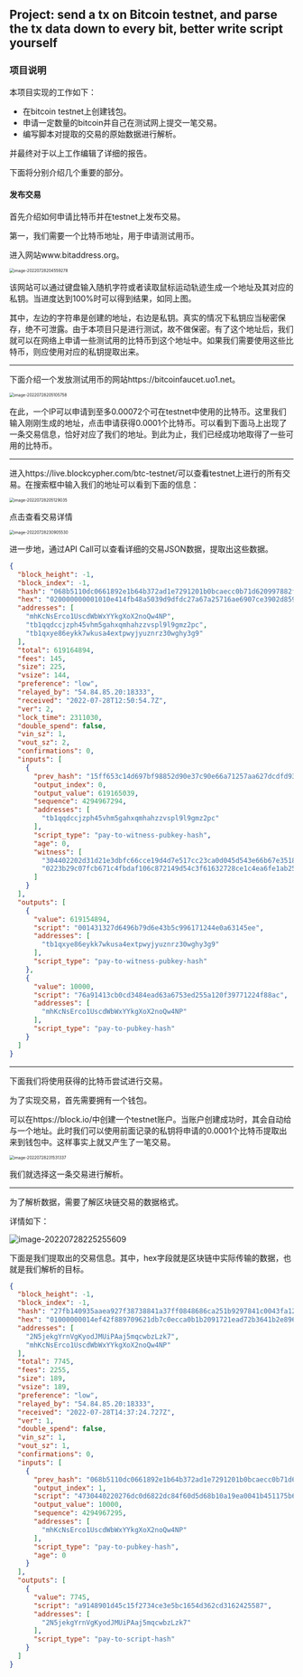## Project: send a tx on Bitcoin testnet, and parse the tx data down to every bit, better write script yourself

### 项目说明

本项目实现的工作如下：

- 在bitcoin testnet上创建钱包。
- 申请一定数量的bitcoin并自己在测试网上提交一笔交易。
- 编写脚本对提取的交易的原始数据进行解析。

并最终对于以上工作编辑了详细的报告。

下面将分别介绍几个重要的部分。

#### 发布交易

首先介绍如何申请比特币并在testnet上发布交易。

第一，我们需要一个比特币地址，用于申请测试用币。

进入网站www.bitaddress.org。

<img src="./image-20220728204219824.png" alt="image-20220728204559278" style="zoom:50%;" />

该网站可以通过键盘输入随机字符或者读取鼠标运动轨迹生成一个地址及其对应的私钥。当进度达到100%时可以得到结果，如同上图。

其中，左边的字符串是创建的地址，右边是私钥。真实的情况下私钥应当秘密保存，绝不可泄露。由于本项目只是进行测试，故不做保密。有了这个地址后，我们就可以在网络上申请一些测试用的比特币到这个地址中。如果我们需要使用这些比特币，则应使用对应的私钥提取出来。

------

下面介绍一个发放测试用币的网站https://bitcoinfaucet.uo1.net。

<img src="./tx.png" alt="image-20220728205105758" style="zoom:50%;" />

在此，一个IP可以申请到至多0.00072个可在testnet中使用的比特币。这里我们输入刚刚生成的地址，点击申请获得0.0001个比特币。可以看到下面马上出现了一条交易信息，恰好对应了我们的地址。到此为止，我们已经成功地取得了一些可用的比特币。

------

进入https://live.blockcypher.com/btc-testnet/可以查看testnet上进行的所有交易。在搜索框中输入我们的地址可以看到下面的信息：

<img src="./account.png" alt="image-20220728205129035" style="zoom:50%;" />

点击查看交易详情

<img src="./image-20220728230905530.png" alt="image-20220728230905530" style="zoom: 50%;" />

进一步地，通过API Call可以查看详细的交易JSON数据，提取出这些数据。

```json
{
  "block_height": -1,
  "block_index": -1,
  "hash": "068b5110dc0661892e1b64b372ad1e7291201b0bcaecc0b71d620997882ff44e",
  "hex": "020000000001010e414fb48a5039d9dfdc27a67a25716ae6907ce3902d8598bf97d6143c65ff150000000000feffffff02ce8de7240000000016001431327d6496b79d6e43b5c996171244e0a63145ee10270000000000001976a91413cb0cd3484ead63a6753ed255a120f39771224f88ac0247304402202d31d21e3dbfc66cce19d4d7e517cc23ca0d045d543e66b67e3518652c80506c02200d9977febffea9c39404d4d41dd9f6caca086957839a8131f806e1347baa1e2101210223b29c07fcb671c4fbdaf106c872149d54c3f61632728ce1c4ea6fe1ab254c3b76432300",
  "addresses": [
    "mhKcNsErco1UscdWbWxYYkgXoX2noQw4NP",
    "tb1qqdccjzph45vhm5gahxqmhahzzvspl9l9gmz2pc",
    "tb1qxye86eykk7wkusa4extpwyjyuznrz30wghy3g9"
  ],
  "total": 619164894,
  "fees": 145,
  "size": 225,
  "vsize": 144,
  "preference": "low",
  "relayed_by": "54.84.85.20:18333",
  "received": "2022-07-28T12:50:54.7Z",
  "ver": 2,
  "lock_time": 2311030,
  "double_spend": false,
  "vin_sz": 1,
  "vout_sz": 2,
  "confirmations": 0,
  "inputs": [
    {
      "prev_hash": "15ff653c14d697bf98852d90e37c90e66a71257aa627dcdfd939508ab44f410e",
      "output_index": 0,
      "output_value": 619165039,
      "sequence": 4294967294,
      "addresses": [
        "tb1qqdccjzph45vhm5gahxqmhahzzvspl9l9gmz2pc"
      ],
      "script_type": "pay-to-witness-pubkey-hash",
      "age": 0,
      "witness": [
        "304402202d31d21e3dbfc66cce19d4d7e517cc23ca0d045d543e66b67e3518652c80506c02200d9977febffea9c39404d4d41dd9f6caca086957839a8131f806e1347baa1e2101",
        "0223b29c07fcb671c4fbdaf106c872149d54c3f61632728ce1c4ea6fe1ab254c3b"
      ]
    }
  ],
  "outputs": [
    {
      "value": 619154894,
      "script": "001431327d6496b79d6e43b5c996171244e0a63145ee",
      "addresses": [
        "tb1qxye86eykk7wkusa4extpwyjyuznrz30wghy3g9"
      ],
      "script_type": "pay-to-witness-pubkey-hash"
    },
    {
      "value": 10000,
      "script": "76a91413cb0cd3484ead63a6753ed255a120f39771224f88ac",
      "addresses": [
        "mhKcNsErco1UscdWbWxYYkgXoX2noQw4NP"
      ],
      "script_type": "pay-to-pubkey-hash"
    }
  ]
}
```

------

下面我们将使用获得的比特币尝试进行交易。

为了实现交易，首先需要拥有一个钱包。

可以在https://block.io/中创建一个testnet账户。当账户创建成功时，其会自动给与一个地址。此时我们可以使用前面记录的私钥将申请的0.0001个比特币提取出来到钱包中。这样事实上就又产生了一笔交易。

<img src="./image-20220728223730072.png" alt="image-20220728231531337" style="zoom:50%;" />

我们就选择这一条交易进行解析。

------

为了解析数据，需要了解区块链交易的数据格式。

详情如下：

![image-20220728225255609](./raw_tx.png)

下面是我们提取出的交易信息。其中，hex字段就是区块链中实际传输的数据，也就是我们解析的目标。

```json
{
  "block_height": -1,
  "block_index": -1,
  "hash": "27fb140935aaea927f38738841a37ff0848686ca251b9297841c0043fa123c9e",
  "hex": "01000000014ef42f889709621db7c0ecca0b1b2091721ead72b3641b2e896106dc10518b06010000006a4730440220276dc0d6822dc84f60d5d68b10a19ea0041b451175b67f94d874206198c08aa802202060755d1061b9a45ebf366a9abbdebd86f3d81e068950e001de73c8b385c461012102dcecddaba2d7ef86cdbad5aa79aecd00593801d99deff79ca796b0dcd136908cffffffff01411e00000000000017a9148901d45c15f2734ce3e5bc1654d362cd316242558700000000",
  "addresses": [
    "2N5jekgYrnVgKyodJMUiPAaj5mqcwbzLzk7",
    "mhKcNsErco1UscdWbWxYYkgXoX2noQw4NP"
  ],
  "total": 7745,
  "fees": 2255,
  "size": 189,
  "vsize": 189,
  "preference": "low",
  "relayed_by": "54.84.85.20:18333",
  "received": "2022-07-28T14:37:24.727Z",
  "ver": 1,
  "double_spend": false,
  "vin_sz": 1,
  "vout_sz": 1,
  "confirmations": 0,
  "inputs": [
    {
      "prev_hash": "068b5110dc0661892e1b64b372ad1e7291201b0bcaecc0b71d620997882ff44e",
      "output_index": 1,
      "script": "4730440220276dc0d6822dc84f60d5d68b10a19ea0041b451175b67f94d874206198c08aa802202060755d1061b9a45ebf366a9abbdebd86f3d81e068950e001de73c8b385c461012102dcecddaba2d7ef86cdbad5aa79aecd00593801d99deff79ca796b0dcd136908c",
      "output_value": 10000,
      "sequence": 4294967295,
      "addresses": [
        "mhKcNsErco1UscdWbWxYYkgXoX2noQw4NP"
      ],
      "script_type": "pay-to-pubkey-hash",
      "age": 0
    }
  ],
  "outputs": [
    {
      "value": 7745,
      "script": "a9148901d45c15f2734ce3e5bc1654d362cd3162425587",
      "addresses": [
        "2N5jekgYrnVgKyodJMUiPAaj5mqcwbzLzk7"
      ],
      "script_type": "pay-to-script-hash"
    }
  ]
}
```

